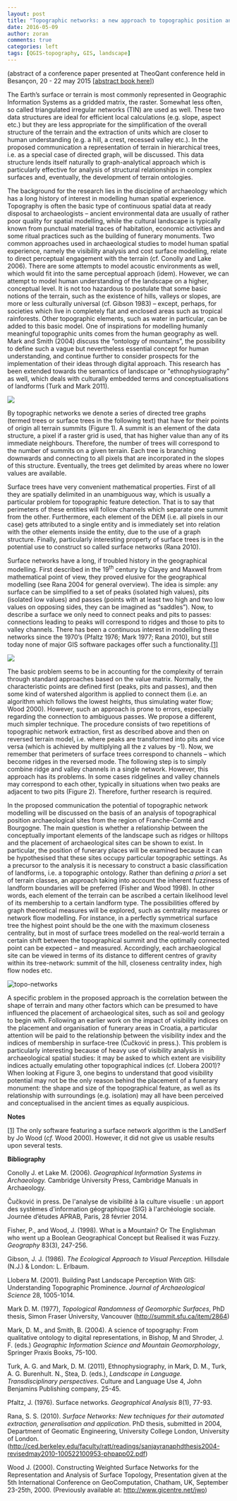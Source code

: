 ```yaml
---
layout: post
title: "Topographic networks: a new approach to topographic position analysis and modelling of topographic ontologies"
date: 2016-05-09
author: zoran
comments: true
categories: left
tags: [QGIS-topography, GIS, landscape]
---
```


(abstract of a conference paper presented at TheoQant conference held in Besançon, 20 - 22 may 2015 [<a href="http://thema.univ-fcomte.fr/theoq/pdf/resumes/TQ2015%20RESUMES.pdf" target="_blank">abstract book here</a>])

The Earth’s surface or terrain is most commonly represented in Geographic Information Systems as a gridded matrix, the raster. Somewhat less often, so called triangulated irregular networks (TIN) are used as well. These two data structures are ideal for efficient local calculations (e.g. slope, aspect etc.) but they are less appropriate for the simplification of the overall structure of the terrain and the extraction of units which are closer to human understanding (e.g. a hill, a crest, recessed valley etc.). In the proposed communication a representation of terrain in hierarchical trees, i.e. as a special case of directed graph, will be discussed. This data structure lends itself naturally to graph-analytical approach which is particularly effective for analysis of structural relationships in complex surfaces and, eventually, the development of terrain ontologies.

The background for the research lies in the discipline of archaeology which has a long history of interest in modelling human spatial experience. Topography is often the basic type of continuous spatial data at ready disposal to archaeologists – ancient environmental data are usually of rather poor quality for spatial modelling, while the cultural landscape is typically known from punctual material traces of habitation, economic activities and some ritual practices such as the building of funerary monuments. Two common approaches used in archaeological studies to model human spatial experience, namely the visibility analysis and cost surface modelling, relate to direct perceptual engagement with the terrain (cf. Conolly and Lake 2006). There are some attempts to model acoustic environments as well, which would fit into the same perceptual approach (idem). However, we can attempt to model human understanding of the landscape on a higher, conceptual level. It is not too hazardous to postulate that some basic notions of the terrain, such as the existence of hills, valleys or slopes, are more or less culturally universal (cf. Gibson 1983) – except, perhaps, for societies which live in completely flat and enclosed areas such as tropical rainforests. Other topographic elements, such as water in particular, can be added to this basic model. One of inspirations for modelling humanly meaningful topographic units comes from the human geography as well. Mark and Smith (2004) discuss the “ontology of mountains”, the possibility to define such a vague but nevertheless essential concept for human understanding, and continue further to consider prospects for the implementation of their ideas through digital approach. This research has been extended towards the semantics of landscape or "ethnophysiography" as well, which deals with culturally embedded terms and conceptualisations of landforms (Turk and Mark 2011).

 ![](/images/2016/05/Topo1.jpg)

By topographic networks we denote a series of directed tree graphs (termed trees or surface trees in the following text) that have for their points of origin all terrain summits (Figure 1). A summit is an element of the data structure, a pixel if a raster grid is used, that has higher value than any of its immediate neighbours. Therefore, the number of trees will correspond to the number of summits on a given terrain. Each tree is branching downwards and connecting to all pixels that are incorporated in the slopes of this structure. Eventually, the trees get delimited by areas where no lower values are available.

Surface trees have very convenient mathematical properties. First of all they are spatially delimited in an unambiguous way, which is usually a particular problem for topographic feature detection. That is to say that perimeters of these entities will follow channels which separate one summit from the other. Furthermore, each element of the DEM (i.e. all pixels in our case) gets attributed to a single entity and is immediately set into relation with the other elements inside the entity, due to the use of a graph structure. Finally, particularly interesting property of surface trees is in the potential use to construct so called surface networks (Rana 2010).

Surface networks have a long, if troubled history in the geographical modelling. First described in the 19<sup>th</sup> century by Clayey and Maxwell from mathematical point of view, they proved elusive for the geographical modelling (see Rana 2004 for general overview). The idea is simple: any surface can be simplified to a set of peaks (isolated high values), pits (isolated low values) and passes (points with at least two high and two low values on opposing sides, they can be imagined as “saddles”). Now, to describe a surface we only need to connect peaks and pits to passes: connections leading to peaks will correspond to ridges and those to pits to valley channels. There has been a continuous interest in modelling these networks since the 1970’s (Pfaltz 1976; Mark 1977; Rana 2010), but still today none of major GIS software packages offer such a functionality.<a href="#_ftn1" name="_ftnref1">[1]</a>

![](/images/2016/05/Topo2.jpg)

The basic problem seems to be in accounting for the complexity of terrain through standard approaches based on the value matrix. Normally, the characteristic points are defined first (peaks, pits and passes), and then some kind of watershed algorithm is applied to connect them (i.e. an algorithm which follows the lowest heights, thus simulating water flow; Wood 2000). However, such an approach is prone to errors, especially regarding the connection to ambiguous passes. We propose a different, much simpler technique. The procedure consists of two repetitions of topographic network extraction, first as described above and then on reversed terrain model, i.e. where peaks are transformed into pits and vice versa (which is achieved by multiplying all the z values by -1). Now, we remember that perimeters of surface trees correspond to channels – which become ridges in the reversed mode. The following step is to simply combine ridge and valley channels in a single network. However, this approach has its problems. In some cases ridgelines and valley channels may correspond to each other, typically in situations when two peaks are adjacent to two pits (Figure 2). Therefore, further research is required.

In the proposed communication the potential of topographic network modelling will be discussed on the basis of an analysis of topographical position archaeological sites from the region of Franche-Comté and Bourgogne. The main question is whether a relationship between the conceptually important elements of the landscape such as ridges or hilltops and the placement of archaeological sites can be shown to exist. In particular, the position of funerary places will be examined because it can be hypothesised that these sites occupy particular topographic settings. As a precursor to the analysis it is necessary to construct a basic classification of landforms, i.e. a topographic ontology. Rather than defining <em>a priori</em> a set of terrain classes, an approach taking into account the inherent fuzziness of landform boundaries will be preferred (Fisher and Wood 1998). In other words, each element of the terrain can be ascribed a certain likelihood level of its membership to a certain landform type. The possibilities offered by graph theoretical measures will be explored, such as centrality measures or network flow modelling. For instance, in a perfectly symmetrical surface tree the highest point should be the one with the maximum closeness centrality, but in most of surface trees modelled on the real-world terrain a certain shift between the topographical summit and the optimally connected point can be expected – and measured. Accordingly, each archaeological site can be viewed in terms of its distance to different centres of gravity within its tree-network: summit of the hill, closeness centrality index, high flow nodes etc.

![topo-networks](/images/2016/05/Topo3-300x224.jpg)

A specific problem in the proposed approach is the correlation between the shape of terrain and many other factors which can be presumed to have influenced the placement of archaeological sites, such as soil and geology to begin with. Following an earlier work on the impact of visibility indices on the placement and organisation of funerary areas in Croatia, a particular attention will be paid to the relationship between the visibility index and the indices of membership in surface-tree (Čučković in press.). This problem is particularly interesting because of heavy use of visibility analysis in archaeological spatial studies: it may be asked to which extent are visibility indices actually emulating other topographical indices (cf. Llobera 2001)? When looking at Figure 3, one begins to understand that good visibility potential may not be the only reason behind the placement of a funerary monument: the shape and size of the topographical feature, as well as its relationship with surroundings (e.g. isolation) may all have been perceived and conceptualised in the ancient times as equally auspicious.

<strong>Notes</strong>

<a href="#_ftnref1" name="_ftn1">[1]</a> The only software featuring a surface network algorithm is the LandSerf by Jo Wood (<em>cf.</em> Wood 2000). However, it did not give us usable results upon several tests.

<strong>Bibliography</strong>

Conolly J. et Lake M. (2006). <em>Geographical Information Systems in Archaeology. </em>Cambridge University Press, Cambridge Manuals in Archaeology.

Čučković in press. De l'analyse de visibilité à la culture visuelle : un apport des systèmes d'information géographique (SIG) à l'archéologie sociale. Journée d’études APRAB, Paris, 28 février 2014.

Fisher, P., and Wood, J. (1998). What is a Mountain? Or The Englishman who went up a Boolean Geographical Concept but Realised it was Fuzzy. <em>Geography</em> 83(3), 247-256.

Gibson, J. J. (1986). <em>The Ecological Approach to Visual Perception. </em>Hillsdale (N.J.) &amp; London: L. Erlbaum.

Llobera M. (2001). Building Past Landscape Perception With GIS: Understanding Topographic Prominence. <em>Journal of Archaeological Science </em>28, 1005-1014.

Mark D. M. (1977), <em>Topological Randomness of Geomorphic Surfaces</em>, PhD thesis, Simon Fraser University, Vancouver (<a href="http://summit.sfu.ca/item/2864">http://summit.sfu.ca/item/2864</a>)

Mark, D. M., and Smith, B. (2004). A science of topography: From qualitative ontology to digital representations, in Bishop, M and Shroder, J. F. (eds.) <em>Geographic Information Science and Mountain Geomorphology</em>, Springer Praxis Books, 75-100.

Turk, A. G. and Mark, D. M. (2011), Ethnophysiography, in Mark, D. M., Turk, A. G. Burenhult. N., Stea, D. (eds.), <em>Landscape in Language</em><em>. Transdisciplinary perspectives</em>. Culture and Language Use 4, John Benjamins Publishing company, 25-45.

Pfaltz, J. (1976). Surface networks. <em>Geographical Analysis</em> 8(1), 77-93.

Rana, S. S. (2010). <em>Surface Networks: New techniques for their automated extraction, generalisation and application</em>. PhD thesis, submitted in 2004, Department of Geomatic Engineering, University College London, University of London. (<a href="http://ced.berkeley.edu/faculty/ratt/readings/sanjayranaphdthesis2004-revisedmay2010-100522100953-phpapp02.pdf">http://ced.berkeley.edu/faculty/ratt/readings/sanjayranaphdthesis2004-revisedmay2010-100522100953-phpapp02.pdf</a>)

Wood J. (2000). Constructing Weighted Surface Networks for the Representation and Analysis of Surface Topology, Presentation given at the 5th International Conference on GeoComputation, Chatham, UK, September 23-25th, 2000. (Previously available at: http://www.gicentre.net/jwo)
